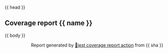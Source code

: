 {{ head }}

## Coverage report {{ name }}

{{ body }}

<p align="right">Report generated by <a href="https://github.com/ArtiomTr/jest-coverage-report-action">🧪jest coverage report action</a> from {{ sha }}</p>
